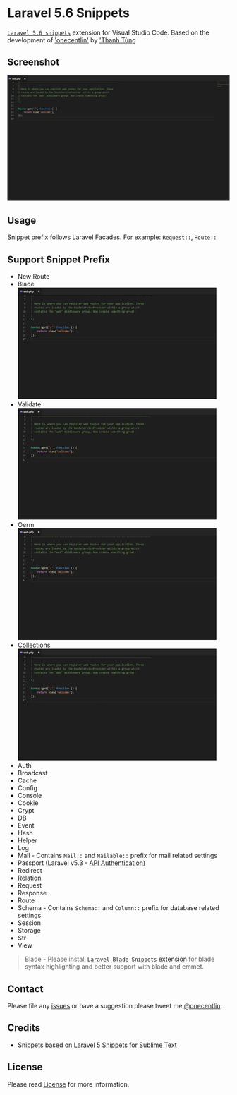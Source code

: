 # Laravel 5.6 Snippets

[`Laravel 5.6 snippets`](https://marketplace.visualstudio.com/items?itemName=ThanhTung.laravel56-snippets) extension for Visual Studio Code.
Based on the development of ['onecentlin'](https://github.com/onecentlin/laravel5-snippets-vscode/issues) by ['Thanh Tùng](https://github.com/TungSilent/Laravel-5.6-Snippets/issues)

## Screenshot

![Screenshot](https://raw.githubusercontent.com/TungSilent/Laravel-5.6-Snippets/master/images/screenshot.gif)

## Usage

Snippet prefix follows Laravel Facades. For example: `Request::`, `Route::`

## Support Snippet Prefix
* New Route
* Blade
![Screenshot](https://raw.githubusercontent.com/TungSilent/Laravel-5.6-Snippets/master/images/blade.gif)
* Validate
![Screenshot](https://raw.githubusercontent.com/TungSilent/Laravel-5.6-Snippets/master/images/validate.gif)
* Oerm
![Screenshot](https://raw.githubusercontent.com/TungSilent/Laravel-5.6-Snippets/master/images/eorm.gif)
* Collections
![Screenshot](https://raw.githubusercontent.com/TungSilent/Laravel-5.6-Snippets/master/images/collections.gif)
* Auth
* Broadcast
* Cache
* Config
* Console
* Cookie
* Crypt
* DB
* Event
* Hash
* Helper
* Log
* Mail - Contains `Mail::` and `Mailable::` prefix for mail related settings
* Passport (Laravel v5.3 - [API Authentication](https://laravel.com/docs/5.3/passport))
* Redirect
* Relation
* Request
* Response
* Route
* Schema - Contains `Schema::` and `Column::` prefix for database related settings
* Session
* Storage
* Str
* View

> Blade - Please install [`Laravel Blade Snippets` extension](https://marketplace.visualstudio.com/items?itemName=onecentlin.laravel-blade) for blade syntax highlighting and better support with blade and emmet.

## Contact

Please file any [issues](https://github.com/onecentlin/laravel5-snippets-vscode/issues) or have a suggestion please tweet me [@onecentlin](https://twitter.com/onecentlin).

## Credits

* Snippets based on [Laravel 5 Snippets for Sublime Text](https://github.com/Lykegenes/laravel-5-snippets)

## License

Please read [License](https://github.com/onecentlin/laravel5-snippets-vscode/blob/master/LICENSE.md) for more information.
